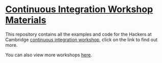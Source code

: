 # [Continuous Integration Workshop Materials](https://hackersatcambridge.com/workshops/continuous-integration)

This repository contains all the examples and code for the Hackers at Cambridge [continuous integration workshop](https://hackersatcambridge.com/workshops/continuous-integration), click on the link to find out more.

You can also view more workshops [here](https://hackersatcambridge.com/workshops).